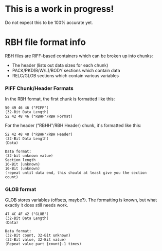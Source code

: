 # This is a work in progress!
Do not expect this to be 100% accurate yet.

# RBH file format info
RBH files are RIFF-based containers which can be broken up into chunks:

- The header (lists out data sizes for each chunk)
- PACK/PKD(B/W/L)/BODY sections which contain data
- RELC/GLOB sections which contain various variables


### PIFF Chunk/Header Formats
In the RBH format, the first chunk is formatted like this:

```
50 49 46 46 ("PIFF")
(32-Bit Data Length)
52 42 48 46 ("RBHF"/RBH Format)
```

For the header ("RBHH"/RBH Header) chunk, it's formatted like this:
```
52 42 48 48 ("RBHH"/RBH Header)
(32-Bit Data Length)
(Data)

Data format:
(32-bit unknown value)
Section length
16-Bit (unknown)
16-Bit (unknown)
(repeat until data end, this should at least give you the section count)
```

### GLOB format
GLOB stores variables (offsets, maybe?). The formatting is known, but what exactly it does still needs work.

```
47 4C 4F 42 ("GLOB")
(32-Bit Data Length)
(Data)

Data format:
(32-Bit count, 32-Bit unknown)
(32-Bit value, 32-Bit value)
(Repeat value part {count}-1 times)
```
